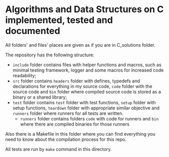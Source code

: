# Algorithms and Data Structures on C implemented, tested and documented

All folders' and files' places are given as if you are in C_solutions folder.

The repository has the  following structure:

- `include` folder contains files with helper functions and macros, such as
minimal testing framework, logger and some macros for increased code
readability;
- `src` folder contains `headers` folder with defines, typedefs and
declarations for everything in my source code, `code` folder with the source
code and `bin` folder where compiled source code is stored as a binary or a
shared library;
- `test` folder contains `test` folder with test functions, `setup` folder with
setup functions, `teardown` folder with appropriate similar objective and
`runners` folder where runners for all tests are written.
  - `runners` folder contains folders `code` with code for runners and `bin`
  where there are compiled binaries for those runners

Also there is a Makefile in this folder where you can find everything you need
to know about the compilation process for this repo.

All tests are run by `make` command in this directory.
